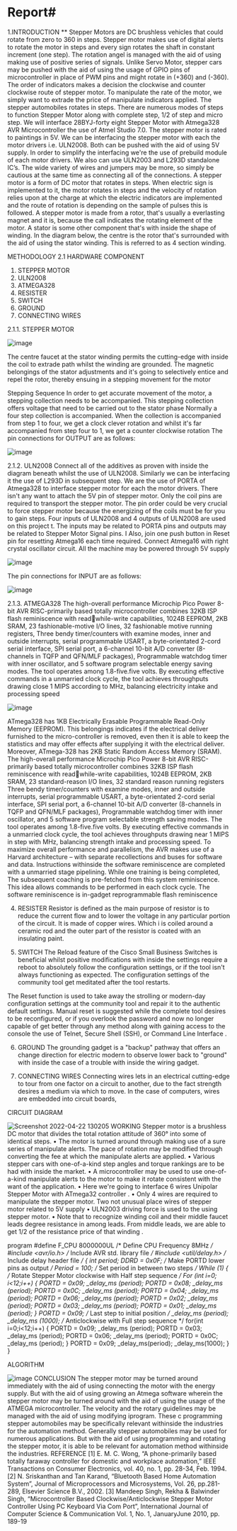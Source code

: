 # Report#


1.INTRODUCTION **
Stepper Motors are DC brushless vehicles that could rotate from zero to 
360 in steps. Stepper motor makes use of digital alerts to rotate the motor 
in steps and every sign rotates the shaft in constant increment (one step). 
The rotation angel is managed with the aid of using making use of positive
series of signals. Unlike Servo Motor, stepper cars may be pushed with the 
aid of using the usage of GPIO pins of microcontroller in place of PWM pins 
and might rotate in (+360) and (-360). 
The order of indicators makes a decision the clockwise and counter 
clockwise route of stepper motor. To manipulate the rate of the motor, we 
simply want to extrade the price of manipulate indicators applied. The 
stepper automobiles rotates in steps. 
There are numerous modes of steps to function Stepper Motor along with
complete step, 1/2 of step and micro step. We will interface 28BYJ-forty 
eight Stepper Motor with Atmega328 AVR Microcontroller the use of Atmel 
Studio 7.0. 
The stepper motor is rated to paintings in 5V. We can be interfacing the 
stepper motor with each the motor drivers i.e. ULN2008. Both can be
pushed with the aid of using 5V supply. In order to simplify the interfacing 
we're the use of prebuild module of each motor drivers. We also can use 
ULN2003 and L293D standalone IC’s. The wide variety of wires and 
jumpers may be more, so simply be cautious at the same time as
connecting all of the connections.
A stepper motor is a form of DC motor that rotates in steps. When electric
sign is implemented to it, the motor rotates in steps and the velocity of 
rotation relies upon at the charge at which the electric indicators are 
implemented and the route of rotation is depending on the sample of pulses 
this is followed.
A stepper motor is made from a rotor, that's usually a everlasting magnet 
and it is, because the call indicates the rotating element of the motor. A 
stator is some other component that's with inside the shape of winding. In 
the diagram below, the centre is the rotor that's surrounded with the aid of 
using the stator winding. This is referred to as 4 section winding.

 METHODOLOGY 
2.1 HARDWARE COMPONENT 
 1. STEPPER MOTOR 
 2. ULN2008 
 3. ATMEGA328 
 4. RESISTER 
 5. SWITCH 
 6. GROUND 
7. CONNECTING WIRES
 
2.1.1. STEPPER MOTOR 

![image](https://user-images.githubusercontent.com/101106080/164648344-ea2916ad-6e55-491e-a1b3-bf6967d8ec9d.png)

The centre faucet at the stator winding permits the cutting-edge with inside the coil 
to extrade path whilst the winding are grounded. The magnetic belongings of the 
stator adjustments and it's going to selectively entice and repel the rotor, thereby 
ensuing in a stepping movement for the motor

Stepping Sequence 
In order to get accurate movement of the motor, a stepping collection needs to be
accompanied. This stepping collection offers voltage that need to be carried out to 
the stator phase
Normally a four step collection is accompanied. When the collection is 
accompanied from step 1 to four, we get a clock clever rotation and whilst it's far
accompanied from step four to 1, we get a counter clockwise rotation 
The pin connections for OUTPUT are as follows:


![image](https://user-images.githubusercontent.com/101106080/164648709-ef280418-ec61-4888-8e7b-d61f72fb8bac.png)

2.1.2. ULN2008 
Connect all of the additives as proven with inside the diagram beneath whilst the 
use of ULN2008. Similarly we can be interfacing it the use of L293D in 
subsequent step. We are the use of PORTA of Atmega328 to interface stepper 
motor for each the motor drivers. 
There isn't any want to attach the 5V pin of stepper motor. Only the coil pins are 
required to transport the stepper motor. The pin order could be very crucial to force
stepper motor because the energizing of the coils must be for you to gain steps. 
Four inputs of ULN2008 and 4 outputs of ULN2008 are used on this project t. 
The inputs may be related to PORTA pins and outputs may be related to Stepper 
Motor Signal pins. I Also, join one push button in Reset pin for resetting 
Atmega16 each time required. Connect Atmega16 with right crystal oscillator 
circuit. All the machine may be powered through 5V supply

![image](https://user-images.githubusercontent.com/101106080/164648904-bc84794c-77c9-4c29-b11c-16d5e392e91c.png)

The pin connections for INPUT are as follows:


![image](https://user-images.githubusercontent.com/101106080/164649108-1668cab8-e306-4b95-afdf-a5476e87501a.png)

2.1.3. ATMEGA328 
The high-overall performance Microchip Pico Power 8-bit AVR RISC-primarily 
based totally microcontroller combines 32KB ISP flash reminiscence with readwhile-write capabilities, 1024B EEPROM, 2KB SRAM, 23 fashionable-motive I/O 
lines, 32 fashionable motive running registers, 
Three bendy timer/counters with examine modes, inner and outside interrupts, 
serial programmable USART, a byte-orientated 2-cord serial interface, SPI serial 
port, a 6-channel 10-bit A/D converter (8-channels in TQFP and QFN/MLF 
packages), 
Programmable watchdog timer with inner oscillator, and 5 software program
selectable energy saving modes. The tool operates among 1.8-five.five volts. 
By executing effective commands in a unmarried clock cycle, the tool achieves 
throughputs drawing close 1 MIPS according to MHz, balancing electricity intake
and processing speed


![image](https://user-images.githubusercontent.com/101106080/164649528-c309386b-cee9-4f71-a6d5-b2edede7541d.png)

ATmega328 has 1KB Electrically Erasable Programmable Read-Only Memory 
(EEPROM). This belongings indicates if the electrical deliver furnished to the 
micro-controller is removed, even then it is able to keep the statistics and may offer
effects after supplying it with the electrical deliver. Moreover, ATmega-328 has 
2KB Static Random Access Memory (SRAM). 
The high-overall performance Microchip Pico Power 8-bit AVR RISC-primarily 
based totally microcontroller combines 32KB ISP flash reminiscence with readwhile-write capabilities, 1024B EEPROM, 2KB SRAM, 23 standard-reason I/O 
lines, 32 standard reason running registers 
Three bendy timer/counters with examine modes, inner and outside interrupts, 
serial programmable USART, a byte-orientated 2-cord serial interface, SPI serial 
port, a 6-channel 10-bit A/D converter (8-channels in TQFP and QFN/MLF 
packages),
Programmable watchdog timer with inner oscillator, and 5 software program
selectable strength saving modes. The tool operates among 1.8-five.five volts.
By executing effective commands in a unmarried clock cycle, the tool achieves 
throughputs drawing near 1 MIPS in step with MHz, balancing strength intake and 
processing speed. 
To maximize overall performance and parallelism, the AVR makes use of a 
Harvard architecture – with separate recollections and buses for software and data. 
Instructions withinside the software reminiscence are completed with a unmarried
stage pipelining. While one training is being completed,
The subsequent coaching is pre-fetched from this system reminiscence. This idea
allows commands to be performed in each clock cycle. The software reminiscence
is in-gadget reprogrammable flash reminiscence

4. RESISTER 
Resistor is defined as the main purpose of resistor is to reduce the current flow 
and to lower the voltage in any particular portion of the circuit. It is made of copper 
wires. Which i is coiled around a ceramic rod and the outer part of the resistor is 
coated with an insulating paint.

5. SWITCH 
The Reload feature of the Cisco Small Business Switches is beneficial whilst
positive modifications with inside the settings require a reboot to absolutely
follow the configuration settings, or if the tool isn't always functioning as 
expected. The configuration settings of the community tool get meditated
after the tool restarts.

The Reset function is used to take away the strolling or modern-day
configuration settings at the community tool and repair it to the authentic
default settings. Manual reset is suggested while the complete tool desires to 
be reconfigured, or if you overlook the password and now no longer capable 
of get better through any method along with gaining access to the console the 
use of Telnet, Secure Shell (SSH), or Command Line Interface .

6. GROUND 
The grounding gadget is a "backup" pathway that offers an change direction for 
electric modern to observe lower back to "ground" with inside the case of a trouble
with inside the wiring gadget.

7. CONNECTING WIRES 
Connecting wires lets in an electrical cutting-edge to tour from one factor on a 
circuit to another, due to the fact strength desires a medium via which to move. In 
the case of computers, wires are embedded into circuit boards,

CIRCUIT DIAGRAM 


![Screenshot 2022-04-22 130205](https://user-images.githubusercontent.com/101106080/164650026-7d7773cd-df6f-407c-89c1-3bac61d07089.png)
WORKING 
Stepper motor is a brushless DC motor that divides the total rotation attitude of 
360° into some of identical steps.
 • The motor is turned around through making use of a sure series of manipulate
alerts. The pace of rotation may be modified through converting the fee at which 
the manipulate alerts are applied. 
• Various stepper cars with one-of-a-kind step angles and torque rankings are to be 
had with inside the market. 
 • A microcontroller may be used to use one-of-a-kind manipulate alerts to the 
motor to make it rotate consistent with the want of the application. 
• Here we're going to interface 6 wires Unipolar Stepper Motor with ATmega32 
controller 
. • Only 4 wires are required to manipulate the stepper motor. Two not unusual 
place wires of stepper motor related to 5V supply 
• ULN2003 driving force is used to the using stepper motor. 
 • Note that to recognize winding coil and their middle faucet leads degree
resistance in among leads. From middle leads, we are able to get 1/2 of the 
resistance price of that winding .

program 
#define F_CPU 8000000UL /* Define CPU Frequency 8MHz */
#include <avr/io.h> /* Include AVR std. library file */
#include <util/delay.h> /* Include delay header file */
{ 
int period; 
 DDRD = 0x0F; /* Make PORTD lower pins as output */
 Period = 100; /* Set period in between two steps */
While (1) 
 { 
 /* Rotate Stepper Motor clockwise with Half step sequence */
 For (int i=0; i<12;i++) 
 { 
 PORTD = 0x09; 
 _delay_ms (period); 
 PORTD = 0x08; 
 _delay_ms (period);
PORTD = 0x0C; 
 _delay_ms (period); 
 PORTD = 0x04; 
 _delay_ms (period); 
 PORTD = 0x06; 
 _delay_ms (period); 
 PORTD = 0x02; 
 _delay_ms (period); 
 PORTD = 0x03; 
 _delay_ms (period); 
 PORTD = 0x01; 
 _delay_ms (period); 
 } 
 PORTD = 0x09; /* Last step to initial position */ 
 _delay_ms (period); 
 _delay_ms (1000); 
 /* Anticlockwise with Full step sequence */
 for(int i=0;i<12;i++) 
 { 
 PORTD = 0x09; 
 _delay_ms (period); 
 PORTD = 0x03; 
 _delay_ms (period); 
 PORTD = 0x06; 
 _delay_ms (period); 
 PORTD = 0x0C; 
 _delay_ms (period); 
 } 
 PORTD = 0x09; 
 _delay_ms(period); 
 _delay_ms(1000); 
 } 
}

ALGORITHM 


![image](https://user-images.githubusercontent.com/101106080/164650425-46ef4c1a-e83a-4f4c-b9dc-ffb1e1311b75.png)
CONCLUSION 
The stepper motor may be turned around immediately with the aid of using
connecting the motor with the energy supply. But with the aid of using growing an 
Atmega software wherein the stepper motor may be turned around with the aid of 
using the usage of the ATMEGA microcontroller. The velocity and the rotary 
guidelines may be managed with the aid of using modifying iprogram. These c 
programming stepper automobiles may be specifically relevant withinside the
industries for the automation method. Generally stepper automobiles may be used 
for numerous applications. But with the aid of using programming and rotating the 
stepper motor, it is able to be relevant for automation method withinside the
industries.
REFERENCE 
[1] E. M. C. Wong, “A phone-primarily based totally faraway controller for domestic and 
workplace automation,” IEEE Transactions on Consumer Electronics, vol. 40, no. 1, pp. 28-34, 
Feb. 1994. 
 [2] N. Sriskanthan and Tan Karand, “Bluetooth Based Home Automation System”, Journal of 
Microprocessors and Microsystems, Vol. 26, pp.281-289, Elsevier Science B.V., 2002. 
 [3] Mandeep Singh, Rekha & Balwinder Singh, “Microcontroller Based Clockwise/Anticlockwise 
Stepper Motor Controller Using PC Keyboard Via Com Port”, International Journal of Computer 
Science & Communication Vol. 1, No. 1, JanuaryJune 2010, pp. 189-19



